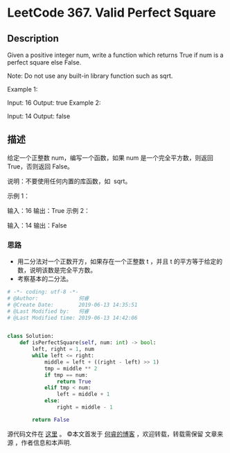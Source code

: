 # LeetCode 367. Valid Perfect Square

## Description

Given a positive integer num, write a function which returns True if num is a perfect square else False.

Note: Do not use any built-in library function such as sqrt.

Example 1:

Input: 16
Output: true
Example 2:

Input: 14
Output: false

## 描述

给定一个正整数 num，编写一个函数，如果 num 是一个完全平方数，则返回 True，否则返回 False。

说明：不要使用任何内置的库函数，如  sqrt。

示例 1：

输入：16
输出：True
示例 2：

输入：14
输出：False

### 思路

* 用二分法对一个正数开方，如果存在一个正整数 t ，并且 t 的平方等于给定的数，说明该数是完全平方数。
* 考察基本的二分法。

```py
# -*- coding: utf-8 -*-
# @Author:             何睿
# @Create Date:        2019-06-13 14:35:51
# @Last Modified by:   何睿
# @Last Modified time: 2019-06-13 14:42:06


class Solution:
    def isPerfectSquare(self, num: int) -> bool:
        left, right = 1, num
        while left <= right:
            middle = left + ((right - left) >> 1)
            tmp = middle ** 2
            if tmp == num:
                return True
            elif tmp < num:
                left = middle + 1
            else:
                right = middle - 1

        return False
```
源代码文件在 [这里](https://github.com/ruicore/Algorithm/blob/master/LeetCode/2019-06-13-367-Valid-Perfect-Square.py) 。
©本文首发于 [何睿的博客](https://www.ruicore.cn/leetcode-367-valid-perfect-square/) ，欢迎转载，转载需保留 文章来源 ，作者信息和本声明.
